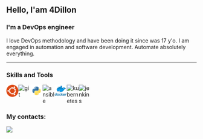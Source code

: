 ## Hello, I'am 4Dillon

### I'm a DevOps engineer

I love DevOps methodology and have been doing it since was 17 y'o.
I am engaged in automation and software development. Automate absolutely everything.

---

### Skills and Tools

<img align="left" alt="linux" width="32px" src="https://raw.githubusercontent.com/github/explore/80688e429a7d4ef2fca1e82350fe8e3517d3494d/topics/ubuntu/ubuntu.png" />
<img align="left" alt="git" width="32px" src="https://avatars.githubusercontent.com/u/18133?s=200&v=4" />
<img align="left" alt="python" width="32px" src="https://raw.githubusercontent.com/github/explore/80688e429a7d4ef2fca1e82350fe8e3517d3494d/topics/python/python.png" />
<img align="left" alt="ansible" width="32px" src="https://avatars.githubusercontent.com/u/1507452?s=200&v=4" />
<img align="left" alt="docker" width="32px" src="https://raw.githubusercontent.com/github/explore/80688e429a7d4ef2fca1e82350fe8e3517d3494d/topics/docker/docker.png" />
<img align="left" alt="kubernetes" width="32px" src="https://avatars.githubusercontent.com/u/13629408?s=200&v=4" />
<img align="left" alt="jenkins" width="32px" src="https://avatars.githubusercontent.com/u/107424?s=200&v=4" />
<br />
<br />
<br />

### My contacts:

<a href="https://t.me/devdill">  <img src = "https://avatars.githubusercontent.com/u/6113871?s=200&v=4" width="32px" /> </a> 


